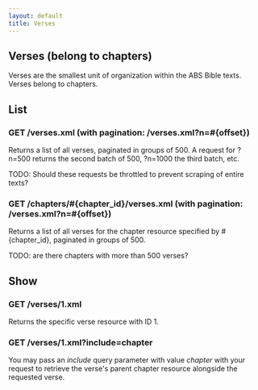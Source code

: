 ```yaml
---
layout: default
title: Verses
---
```


## Verses (belong to chapters)

Verses are the smallest unit of organization within the ABS Bible texts.  Verses belong to chapters.
    
## List

### GET /verses.xml (with pagination: /verses.xml?n=#{offset})
                             
Returns a list of all verses, paginated in groups of 500.  A request for ?n=500 returns the second batch of 500, ?n=1000 the third batch, etc.

TODO: Should these requests be throttled to prevent scraping of entire texts?

### GET /chapters/#{chapter_id}/verses.xml (with pagination: /verses.xml?n=#{offset})

Returns a list of all verses for the chapter resource specified by #{chapter_id}, paginated in groups of 500.

TODO: are there chapters with more than 500 verses?

## Show

### GET /verses/1.xml

Returns the specific verse resource with ID 1.

### GET /verses/1.xml?include=chapter

You may pass an *include* query parameter with value *chapter* with your request to retrieve the verse's parent chapter resource alongside the requested verse.